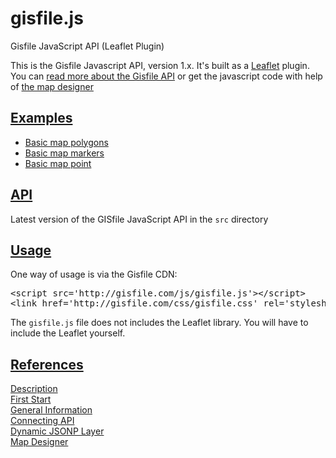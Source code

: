 # gisfile.js
Gisfile JavaScript API (Leaflet Plugin)

<p>
This is the Gisfile Javascript API, version 1.x. It's built as a <a href="http://leafletjs.com/">Leaflet</a>
plugin. You can <a href="http://gisfile.com/api/1.0/doc/">read more about the Gisfile API</a> or get the javascript code 
with help of <a href="http://gisfile.com/designer.htm">the map designer</a>
</p>

<h2>
<a id="user-content-exampls" class="anchor" href="#exampls" aria-hidden="true">
Examples
</h2>
<ul>
<li><a href="examples/markers.html">Basic map polygons</a></li>
<li><a href="examples/map.html">Basic map markers</a></li>
<li><a href="examples/point.html">Basic map point</a></li>
</ul>

<h2>
<a id="user-content-api" class="anchor" href="#api" aria-hidden="true">
<span class="octicon octicon-link"></span></a>
<a href="http://gisfile.com/js/gisfile.js">API</a>
</h2>

<p>Latest version of the GISfile JavaScript API in the <code>src</code> directory</p>

<h2>
<a id="user-content-examples" class="anchor" href="#examples" aria-hidden="true">
<span class="octicon octicon-link"></span></a>
<a href="http://gisfile.com/api/1.0/doc/quick-start/">Usage</a>
</h2>

<p>One way of usage is via the Gisfile CDN:</p>

<div class="highlight highlight-html">
<pre>
&lt;script src='http://gisfile.com/js/gisfile.js'&gt;&lt;/script&gt;
&lt;link href='http://gisfile.com/css/gisfile.css' rel='stylesheet' /&gt;
</pre>
</div>

<p>The <code>gisfile.js</code> file does not includes the Leaflet library. 
You will have to include the Leaflet yourself.</p>

<!--h2>
<a id="user-content-browserify" class="anchor" href="#browserify" aria-hidden="true">
<span class="octicon octicon-link"></span></a>Usage with <a href="http://browserify.org/">Browserify</a>
</h2>

<p>Install the gisfile.js module and add it to <code>dependencies</code> in package.json:</p>

<div class="highlight highlight-sh"><pre>npm install gisfile.js --save</pre></div>

<p>Require gisfile in your script:</p>

<div class="highlight highlight-js">
<pre>
// main.js
require ('gisfile.js'); // &lt;-- auto-attaches to window.L
</pre>
</div>

<p>Browserify it:</p>

<div class="highlight highlight-sh">
<pre>browserify main.js -o bundle.js</pre>
</div>

<h2>
<a id="user-content-bower" class="anchor" href="#bower" aria-hidden="true">
<span class="octicon octicon-link"></span></a>Usage with <a href="http://bower.io/">Bower</a>
</h2>

<p>You can install <code>gisfile.js</code> with <a href="http://bower.io/">bower</a> by running</p>

<div class="highlight highlight-sh"><pre>bower install gisfile.js</pre></div>

<h2>
<a id="user-content-download" class="anchor" href="#download" aria-hidden="true">
<span class="octicon octicon-link"></span></a>Usage as Download
</h2>

<p>You can <a href="https://github.com/gisfile/gisfile.js-bower/releases">
download a built release at the mapbox.js-bower repository</a>.</p>

<h2>
<a id="user-content-building" class="anchor" href="#building" aria-hidden="true">
<span class="octicon octicon-link"></span></a>Building</h2>

<p>Requires <a href="http://nodejs.org/">node.js</a> installed on your system.</p>

<div class="highlight highlight-sh"><pre>git clone https://github.com/gisfile/gisfile.js.git
<span class="pl-s3">cd</span> gisfile.js
npm install
make</pre></div>

<p>This project uses <a href="https://github.com/substack/node-browserify">browserify</a> to combine
dependencies and installs a local copy when you run <code>npm install</code>.
<code>make</code> will build the project in <code>dist/</code>.</p-->

<h2>
<a id="user-content-references" class="anchor" href="#references" aria-hidden="true">
<span class="octicon octicon-link"></span></a>
<a href="http://gisfile.com/api/1.0/doc/quick-start/">References</a>
</h2>

<p>
<a href="http://gisfile.com/api/1.0/doc/">Description</a><br>
<a href="http://gisfile.com/api/1.0/doc/quick-start/">First Start</a><br>
<a href="http://gisfile.com/api/1.0/doc/general/">General Information</a><br>
<a href="http://gisfile.com/api/1.0/doc/jsapi/">Connecting API</a><br>
<a href="http://gisfile.com/api/1.0/doc/jsonp/">Dynamic JSONP Layer</a><br>
<a href="http://gisfile.com/designer.htm">Map Designer</a>
</p>
